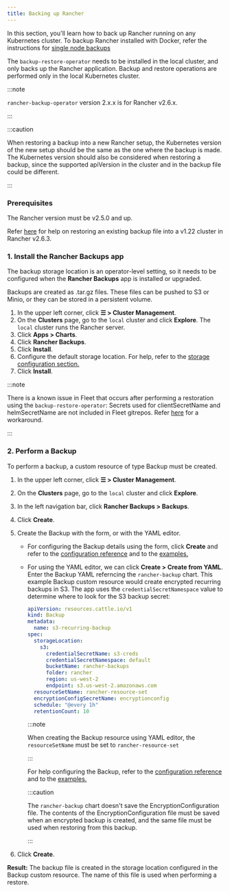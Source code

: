 ```yaml
---
title: Backing up Rancher
---
```


In this section, you'll learn how to back up Rancher running on any Kubernetes cluster. To backup Rancher installed with Docker, refer the instructions for [single node backups](back-up-docker-installed-rancher.md)

The `backup-restore-operator` needs to be installed in the local cluster, and only backs up the Rancher application. Backup and restore operations are performed only in the local Kubernetes cluster.

:::note

`rancher-backup-operator` version 2.x.x is for Rancher v2.6.x.

:::

:::caution

When restoring a backup into a new Rancher setup, the Kubernetes version of the new setup should be the same as the one where the backup is made. The Kubernetes version should also be considered when restoring a backup, since the supported apiVersion in the cluster and in the backup file could be different.

:::

### Prerequisites

The Rancher version must be v2.5.0 and up.

Refer [here](migrate-rancher-to-new-cluster.md#2-restore-from-backup-using-a-restore-custom-resource) for help on restoring an existing backup file into a v1.22 cluster in Rancher v2.6.3.

### 1. Install the Rancher Backups app

The backup storage location is an operator-level setting, so it needs to be configured when the **Rancher Backups** app is installed or upgraded.

Backups are created as .tar.gz files. These files can be pushed to S3 or Minio, or they can be stored in a persistent volume.

1. In the upper left corner, click **☰ > Cluster Management**.
1. On the **Clusters** page, go to the `local` cluster and click **Explore**. The `local` cluster runs the Rancher server.
1. Click **Apps > Charts**.
1. Click **Rancher Backups**.
1. Click **Install**.
1. Configure the default storage location. For help, refer to the [storage configuration section.](../../../reference-guides/backup-restore-configuration/storage-configuration.md)
1. Click **Install**.

:::note

There is a known issue in Fleet that occurs after performing a restoration using the `backup-restore-operator`: Secrets used for clientSecretName and helmSecretName are not included in Fleet gitrepos. Refer [here](../deploy-apps-across-clusters/fleet.md#troubleshooting) for a workaround.

:::

### 2. Perform a Backup

To perform a backup, a custom resource of type Backup must be created.

1. In the upper left corner, click **☰ > Cluster Management**.
1. On the **Clusters** page, go to the `local` cluster and click **Explore**.
1. In the left navigation bar, click **Rancher Backups > Backups**.
1. Click **Create**.
1. Create the Backup with the form, or with the YAML editor.
   - For configuring the Backup details using the form, click **Create** and refer to the [configuration reference](../../../reference-guides/backup-restore-configuration/backup-configuration.md) and to the [examples.](../../../reference-guides/backup-restore-configuration/examples.md#backup)
   - For using the YAML editor, we can click **Create > Create from YAML**. Enter the Backup YAML referncing the `rancher-backup` chart. This example Backup custom resource would create encrypted recurring backups in S3. The app uses the `credentialSecretNamespace` value to determine where to look for the S3 backup secret:

      ```yaml
      apiVersion: resources.cattle.io/v1
      kind: Backup
      metadata:
        name: s3-recurring-backup
      spec:
        storageLocation:
          s3:
            credentialSecretName: s3-creds
            credentialSecretNamespace: default
            bucketName: rancher-backups
            folder: rancher
            region: us-west-2
            endpoint: s3.us-west-2.amazonaws.com
        resourceSetName: rancher-resource-set
        encryptionConfigSecretName: encryptionconfig
        schedule: "@every 1h"
        retentionCount: 10
        ```

      :::note

      When creating the Backup resource using YAML editor, the `resourceSetName` must be set to `rancher-resource-set`

      :::

      For help configuring the Backup, refer to the [configuration reference](../../../reference-guides/backup-restore-configuration/backup-configuration.md) and to the [examples.](../../../reference-guides/backup-restore-configuration/examples.md#backup)

      :::caution

      The `rancher-backup` chart doesn't save the EncryptionConfiguration file. The contents of the EncryptionConfiguration file must be saved when an encrypted backup is created, and the same file must be used when restoring from this backup.

      :::

  1. Click **Create**.

**Result:** The backup file is created in the storage location configured in the Backup custom resource. The name of this file is used when performing a restore.

